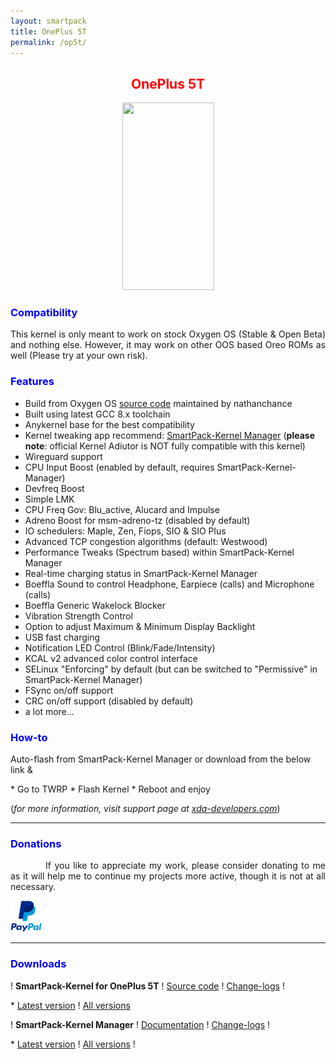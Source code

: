 ```yaml
---
layout: smartpack
title: OnePlus 5T
permalink: /op5t/
---
```


<style>
    tab1 { padding-left: 4em; }
</style>

<h2 style="color: red; text-align: center">OnePlus 5T</h2>

<p style="text-align: center;"><img src="https://wiki.lineageos.org/images/devices/dumpling.png" alt="" width="147" height="300" /></p>

<h3 style="color: blue">Compatibility</h3>
<p style="text-align: justify;">This kernel is only meant to work on stock Oxygen OS (Stable & Open Beta) and nothing else. However, it may work on other OOS based Oreo ROMs as well (Please try at your own risk).</p>

<h3 style="color: blue">Features</h3>

* Build from Oxygen OS <a href="https://github.com/android-linux-stable/op5/" target="_blank">source code</a> maintained by nathanchance
* Built using latest GCC 8.x toolchain
* Anykernel base for the best compatibility
* Kernel tweaking app recommend: <a href="{{ site.github.url }}/spkm/" target="_blank">SmartPack-Kernel Manager</a> (<strong>please note</strong>: official Kernel Adiutor is NOT fully compatible with this kernel)
* Wireguard support
* CPU Input Boost (enabled by default, requires SmartPack-Kernel-Manager)
* Devfreq Boost
* Simple LMK
* CPU Freq Gov: Blu_active, Alucard and Impulse
* Adreno Boost for msm-adreno-tz (disabled by default)
* IO schedulers: Maple, Zen, Fiops, SIO & SIO Plus
* Advanced TCP congestion algorithms (default: Westwood)
* Performance Tweaks (Spectrum based) within SmartPack-Kernel Manager
* Real-time charging status in SmartPack-Kernel Manager
* Boeffla Sound to control Headphone, Earpiece (calls) and Microphone (calls)
* Boeffla Generic Wakelock Blocker
* Vibration Strength Control
* Option to adjust Maximum & Minimum Display Backlight
* USB fast charging
* Notification LED Control (Blink/Fade/Intensity) 
* KCAL v2 advanced color control interface
* SELinux "Enforcing" by default (but can be switched to "Permissive" in SmartPack-Kernel Manager)
* FSync on/off support
* CRC on/off support (disabled by default)
* a lot more...

<h3 style="color: blue">How-to</h3>
<p>Auto-flash from SmartPack-Kernel Manager or download from the below link &</p>
* Go to TWRP
* Flash Kernel
* Reboot and enjoy

<p>(<i>for more information, visit support page at <a href="https://forum.xda-developers.com/oneplus-5t/development/kernel-smartpack-linaro-gcc-7-x-oxygen-t3832458" target="_blank">xda-developers.com</a></i>)</p>

<hr>

<h3 style="color: blue">Donations</h3>

<p style="text-align: justify;"><tab1>If you like to appreciate my work, please consider donating to me as it will help me to continue my projects more active, though it is not at all necessary.</tab1></p>

<p><a href="https://www.paypal.me/sunilpaulmathew" target="_blank"><img src="https://github.com/SmartPack/SmartPack.github.io/blob/master/asset/pic005.png?raw=true" alt="" width="50" height="50" /></a></p>

<hr>

<h3 style="color: blue">Downloads</h3>

<p>! <strong>SmartPack-Kernel for OnePlus 5T</strong> ! <a href="https://github.com/SmartPack/SmartPack-Kernel-Project_OP5T" target="_blank">Source code</a> ! <a href="https://raw.githubusercontent.com/SmartPack/SmartPack-Kernel-Project_OP5T/Oreo/change-logs.md" target="_blank">Change-logs</a> !</p>
* <a href="https://github.com/SmartPack/SmartPack-Kernel-Project_OP5T/blob/Oreo/kernel-release/SmartPack-Kernel-dumpling.zip?raw=true">Latest version</a> ! <a href="https://androidfilehost.com/?w=files&flid=281037" target="_blank">All versions</a>

<p>! <strong>SmartPack-Kernel Manager</strong> ! <a href="https://github.com/SmartPack/SmartPack-Kernel-Manager/wiki" target="_blank">Documentation</a> ! <a href="https://raw.githubusercontent.com/SmartPack/SmartPack-Kernel-Manager/master/change-logs.md" target="_blank">Change-logs</a> !</p>
* <a href="https://github.com/SmartPack/SmartPack-Kernel-Manager/blob/master/download/com.smartpack.kernelmanager.apk?raw=true" target="_blank">Latest version</a> ! <a href="https://github.com/SmartPack/SmartPack-Kernel-Manager/releases/" target="_blank">All versions</a> !
